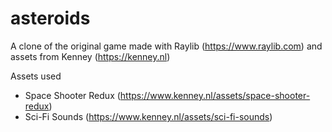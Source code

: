 # asteroids

A clone of the original game made with Raylib (https://www.raylib.com) and assets from Kenney (https://kenney.nl)

Assets used
- Space Shooter Redux (https://www.kenney.nl/assets/space-shooter-redux)
- Sci-Fi Sounds (https://www.kenney.nl/assets/sci-fi-sounds)